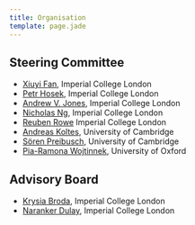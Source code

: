 ```yaml
---
title: Organisation
template: page.jade
---
```


## Steering Committee

* [Xiuyi Fan](https://sites.google.com/site/xfan09/), Imperial College
  London
* [Petr Hosek](http://www.doc.ic.ac.uk/~ph1310/), Imperial College
  London
* [Andrew V. Jones](http://www.doc.ic.ac.uk/~andrewj/), Imperial College
  London
* [Nicholas Ng](http://www.doc.ic.ac.uk/~cn06/page/), Imperial College
  London
* [Reuben Rowe](http://www.doc.ic.ac.uk/~rnr07/) Imperial College London
* [Andreas Koltes](mailto:andreas.koltes@cl.cam.ac.uk), University of
  Cambridge
* [Sören Preibusch](http://preibusch.de/), University of Cambridge
* [Pia-Ramona
  Wojtinnek](http://www.cs.ox.ac.uk/people/pia-ramona.wojtinnek/),
University of Oxford

## Advisory Board

* [Krysia Broda](http://www.doc.ic.ac.uk/~kb/), Imperial College London
* [Naranker Dulay](http://www.doc.ic.ac.uk/~nd/), Imperial College
  London
